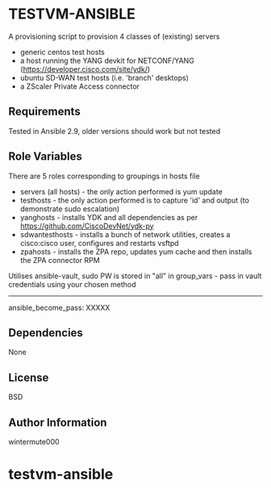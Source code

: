 TESTVM-ANSIBLE
=========

A provisioning script to provision 4 classes of (existing) servers
- generic centos test hosts
- a host running the YANG devkit for NETCONF/YANG (https://developer.cisco.com/site/ydk/)
- ubuntu SD-WAN test hosts (i.e. 'branch' desktops)
- a ZScaler Private Access connector

Requirements
------------
Tested in Ansible 2.9, older versions should work but not tested

Role Variables
--------------
There are 5 roles corresponding to groupings in hosts file
- servers (all hosts) - the only action performed is yum update
- testhosts - the only action performed is to capture 'id' and output (to demonstrate sudo escalation)
- yanghosts - installs YDK and all dependencies as per https://github.com/CiscoDevNet/ydk-py
- sdwantesthosts - installs a bunch of network utilities, creates a cisco:cisco user, configures and restarts vsftpd
- zpahosts - installs the ZPA repo, updates yum cache and then installs the ZPA connector RPM

Utilises ansible-vault, sudo PW is stored in "all" in group_vars - pass in vault credentials using your chosen method

---
ansible_become_pass: XXXXX

Dependencies
------------
None

License
-------

BSD

Author Information
------------------
wintermute000

# testvm-ansible
